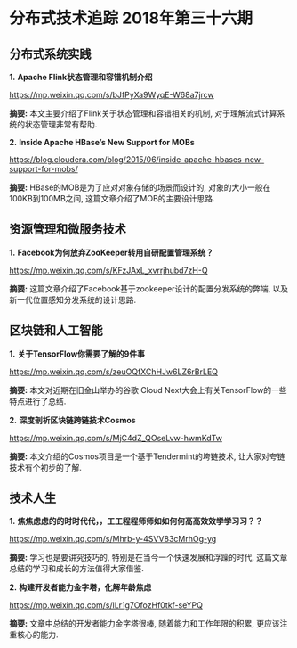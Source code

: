 # 分布式技术追踪 2018年第三十六期
## 分布式系统实践
**1.** **Apache Flink状态管理和容错机制介绍**

https://mp.weixin.qq.com/s/bJfPyXa9WyqE-W68a7jrcw

**摘要:** 本文主要介绍了Flink关于状态管理和容错相关的机制, 对于理解流式计算系统的状态管理非常有帮助.

**2.** **Inside Apache HBase’s New Support for MOBs**

https://blog.cloudera.com/blog/2015/06/inside-apache-hbases-new-support-for-mobs/

**摘要:** HBase的MOB是为了应对对象存储的场景而设计的, 对象的大小一般在100KB到100MB之间, 这篇文章介绍了MOB的主要设计思路.

## 资源管理和微服务技术
**1.** **Facebook为何放弃ZooKeeper转用自研配置管理系统？**

https://mp.weixin.qq.com/s/KFzJAxL_xvrrjhubd7zH-Q

**摘要:** 这篇文章介绍了Facebook基于zookeeper设计的配置分发系统的弊端, 以及新一代位置感知分发系统的设计思路.

## 区块链和人工智能
**1.** **关于TensorFlow你需要了解的9件事**

https://mp.weixin.qq.com/s/zeuOQfXChHJw6LZ6rBrLEQ

**摘要:** 本文对近期在旧金山举办的谷歌 Cloud Next大会上有关TensorFlow的一些特点进行了总结.

**2.** **深度剖析区块链跨链技术Cosmos**

https://mp.weixin.qq.com/s/MjC4dZ_QOseLvw-hwmKdTw

**摘要:** 本文介绍的Cosmos项目是一个基于Tendermint的垮链技术, 让大家对夸链技术有个初步的了解.

## 技术人生
**1.** **焦焦虑虑的的时时代代，，工工程程师师如如何何高高效效学学习习？？**

https://mp.weixin.qq.com/s/Mhrb-y-4SVV83cMrhOg-yg  

**摘要:** 学习也是要讲究技巧的, 特别是在当今一个快速发展和浮躁的时代, 这篇文章总结的学习和成长的方法值得大家借鉴.  

**2.** **构建开发者能力金字塔，化解年龄焦虑**  

https://mp.weixin.qq.com/s/lLr1g7OfozHf0tkf-seYPQ

**摘要:** 文章中总结的开发者能力金字塔很棒, 随着能力和工作年限的积累, 更应该注重核心的能力.


